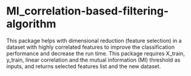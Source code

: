 # MI_correlation-based-filtering-algorithm
This package helps with dimensional reduction (feature selection) in a dataset with highly correlated features to improve the classification performance and decrease the run time. This package requires X_train, y_train, linear correlation and the mutual information (MI) threshold as inputs, and returns selected features list and the new dataset.
